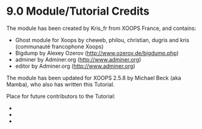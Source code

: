 # 9.0 Module/Tutorial Credits


The module has been created by Kris_fr from XOOPS France, and contains:

- Ghost module for Xoops by cheweb, philou, christian, dugris and kris (communauté francophone Xoops)
- Bigdump by Alexey Ozerov (http://www.ozerov.de/bigdump.php)
- adminer by Adminer.org (http://www.adminer.org)
- editor by Adminer.org (http://www.adminer.org) 


The module has been updated for XOOPS 2.5.8 by Michael Beck (aka Mamba), who also has written this Tutorial.


Place for future contributors to the Tutorial:

-  

- 

- 

 